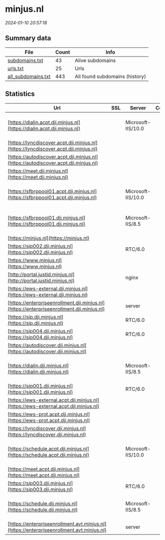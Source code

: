 # minjus.nl
*2024-01-10 20:57:18*
## Summary data


| File       | Count | Info |
|------------|-------|------|
|[subdomains.txt](/data/minjus.nl/subdomains.txt)|43|Alive subdomains|
|[urls.txt](/data/minjus.nl/urls.txt)|25|Urls|
|[all_subdomains.txt](/data/minjus.nl/all_subdomains.txt)|443|All found subdomains (history)|


## Statistics


| Url | SSL | Server | Cookie | HSTS | CSP | XFO | XXP | RP | Tech |Title |
|------------|-------|------|------|------|------|------|------|------|------|------|
|[https://dialin.acpt.dji.minjus.nl](https://dialin.acpt.dji.minjus.nl)| |Microsoft-IIS/10.0| |:white_check_mark: | | | | :white_check_mark: |HSTS IIS:10.0 Windows Server|Conferencing Dia...|
|[https://lyncdiscover.acpt.dji.minjus.nl](https://lyncdiscover.acpt.dji.minjus.nl)| || | | | | | :white_check_mark: |||
|[https://autodiscover.acpt.dji.minjus.nl](https://autodiscover.acpt.dji.minjus.nl)| || | | | | | :white_check_mark: |||
|[https://meet.dji.minjus.nl](https://meet.dji.minjus.nl)| || |:white_check_mark: | | | | :white_check_mark: |HSTS|Skype for Busine...|
|[https://sfbrppool01.acpt.dji.minjus.nl](https://sfbrppool01.acpt.dji.minjus.nl)| |Microsoft-IIS/10.0| |:white_check_mark: | | | | :white_check_mark: |HSTS IIS:10.0 Windows Server|403 - Forbidden:...|
|[https://sfbrppool01.dji.minjus.nl](https://sfbrppool01.dji.minjus.nl)| |Microsoft-IIS/8.5| |:white_check_mark: | | | | :white_check_mark: |HSTS IIS:8.5 Windows Server|403 - Forbidden:...|
|[https://minjus.nl](https://minjus.nl)| || |:white_check_mark: |:warning: | :white_check_mark: | :white_check_mark: | :white_check_mark: |HSTS||
|[https://sip002.dji.minjus.nl](https://sip002.dji.minjus.nl)| |RTC/6.0| |:white_check_mark: | | | | :white_check_mark: |HSTS||
|[https://www.minjus.nl](https://www.minjus.nl)| || |:white_check_mark: |:warning: | :white_check_mark: | :white_check_mark: | :white_check_mark: |HSTS||
|[http://portal.justid.minjus.nl](http://portal.justid.minjus.nl)| |nginx| | | | :white_check_mark: | :white_check_mark: | :white_check_mark: |Nginx|Welcome to nginx...|
|[https://ews-external.dji.minjus.nl](https://ews-external.dji.minjus.nl)| || | | | | | :white_check_mark: |||
|[https://enterpriseenrollment.dji.minjus.nl](https://enterpriseenrollment.dji.minjus.nl)| |server| | |:warning: | :white_check_mark: | :white_check_mark: | :white_check_mark: ||302 Found|
|[https://sip.dji.minjus.nl](https://sip.dji.minjus.nl)| |RTC/6.0| |:white_check_mark: | | | | :white_check_mark: |HSTS||
|[https://sip004.dji.minjus.nl](https://sip004.dji.minjus.nl)| |RTC/6.0| | | | | | :white_check_mark: |HSTS||
|[https://autodiscover.dji.minjus.nl](https://autodiscover.dji.minjus.nl)| || | | | | | :white_check_mark: |||
|[https://dialin.dji.minjus.nl](https://dialin.dji.minjus.nl)| |Microsoft-IIS/8.5| |:white_check_mark: | | | | :white_check_mark: |HSTS IIS:8.5 Windows Server|404 - File or di...|
|[https://sip001.dji.minjus.nl](https://sip001.dji.minjus.nl)| |RTC/6.0| |:white_check_mark: | | | | :white_check_mark: |HSTS||
|[https://ews-external.acpt.dji.minjus.nl](https://ews-external.acpt.dji.minjus.nl)| || | | | | | :white_check_mark: |||
|[https://ews-prot.acpt.dji.minjus.nl](https://ews-prot.acpt.dji.minjus.nl)| || | | | | | :white_check_mark: |||
|[https://lyncdiscover.dji.minjus.nl](https://lyncdiscover.dji.minjus.nl)| || | | | | | :white_check_mark: |||
|[https://schedule.acpt.dji.minjus.nl](https://schedule.acpt.dji.minjus.nl)| |Microsoft-IIS/10.0| |:white_check_mark: | | | | :white_check_mark: |HSTS IIS:10.0 Windows Server|403 - Forbidden:...|
|[https://meet.acpt.dji.minjus.nl](https://meet.acpt.dji.minjus.nl)| || |:white_check_mark: | | | | :white_check_mark: |HSTS|Skype for Busine...|
|[https://sip003.dji.minjus.nl](https://sip003.dji.minjus.nl)| |RTC/6.0| | | | | | :white_check_mark: |HSTS||
|[https://schedule.dji.minjus.nl](https://schedule.dji.minjus.nl)| |Microsoft-IIS/8.5| |:white_check_mark: | | | | :white_check_mark: |HSTS IIS:8.5 Windows Server|403 - Forbidden:...|
|[https://enterpriseenrollment.avt.minjus.nl](https://enterpriseenrollment.avt.minjus.nl)| |server| | |:warning: | :white_check_mark: | :white_check_mark: | :white_check_mark: ||302 Found|